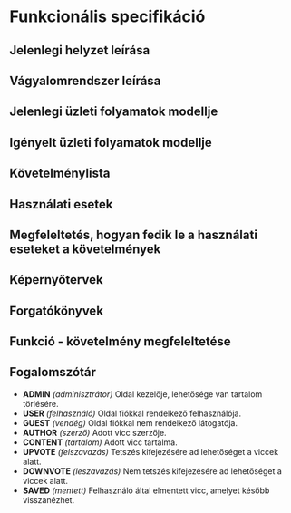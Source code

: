 # Funkcionális specifikáció

## Jelenlegi helyzet leírása

## Vágyalomrendszer leírása

## Jelenlegi üzleti folyamatok modellje

## Igényelt üzleti folyamatok modellje

## Követelménylista

## Használati esetek

## Megfeleltetés, hogyan fedik le a használati eseteket a követelmények

## Képernyőtervek

## Forgatókönyvek

## Funkció - követelmény megfeleltetése

## Fogalomszótár
+ **ADMIN** _(adminisztrátor)_ Oldal kezelője, lehetősége van tartalom törlésére.
+ **USER** _(felhasználó)_ Oldal fiókkal rendelkező felhasználója.
+ **GUEST** _(vendég)_ Oldal fiókkal nem rendelkező látogatója.
+ **AUTHOR** _(szerző)_ Adott vicc szerzője.
+ **CONTENT** _(tartalom)_ Adott vicc tartalma.
+ **UPVOTE** _(felszavazás)_ Tetszés kifejezésére ad lehetőséget a viccek alatt.
+ **DOWNVOTE** _(leszavazás)_ Nem tetszés kifejezésére ad lehetőséget a viccek alatt.
+ **SAVED** _(mentett)_ Felhasználó által elmentett vicc, amelyet később visszanézhet.
